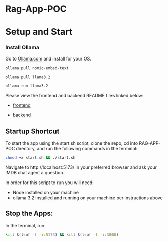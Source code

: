 # Rag-App-POC


# Setup and Start

### Install Ollama 
Go to [Ollama.com](https://ollama.com) and install for your OS.

```bash
ollama pull nomic-embed-text
```

```bash
ollama pull llama3.2
```

```bash
ollama run llama3.2
```

Please view the frontend and backend README files linked below:

- [frontend](https://github.com/CodeCrew-CodeSchool/Rag-App-POC/blob/main/frontend/README.md)

- [backend](https://github.com/CodeCrew-CodeSchool/Rag-App-POC/blob/main/backend/README.md)

## Startup Shortcut
To start the app using the start.sh script, clone the repo, cd into RAG-APP-POC directory, and run the following commands in the terminal:

```bash
chmod +x start.sh && ./start.sh
```

Navigate to http://localhost:5173/ in your preferred browser and ask your IMDB chat agent a question.

In order for this script to run you will need:
- Node installed on your machine
- ollama 3.2 installed and running on your machine per instructions above

## Stop the Apps:
In the terminal, run:

```bash
kill $(lsof -t -i:5173) && kill $(lsof -t -i:3000)
```

